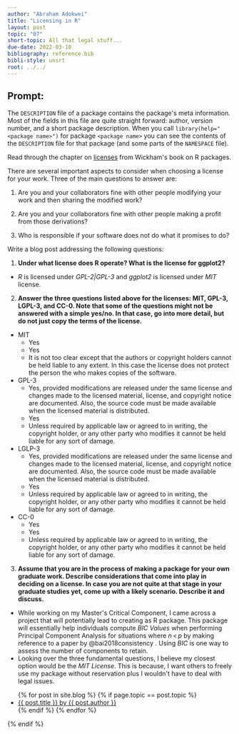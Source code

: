 ```yaml
---
author: "Abraham Adokwei"
title: "Licensing in R"
layout: post
topic: "07"
short-topic: All that legal stuff...
due-date: 2022-03-10
bibliography: reference.bib
bibli-style: unsrt
root: ../../
---
```


## Prompt:

The `DESCRIPTION` file of a package contains the package's meta information. Most of the fields in this file are quite straight forward: author, version number, and a short package description. When you call `library(help="<package name>")` for  package `<package name>` you can see the contents of the `DESCRIPTION` file for that package (and some parts of the `NAMESPACE` file).

Read through the chapter on [licenses](https://r-pkgs.org/license.html) from Wickham's book on R packages. 

There are several important aspects to consider when choosing a license for your work. 
Three of the main questions to answer are: 

1. Are you and your collaborators fine with other people modifying your work and then sharing the modified work?

2. Are you and your collaborators fine with other people making a profit from those derivations?

3. Who is responsible if your software does not do what it promises to do?


Write a blog post addressing the following questions: 

1. **Under what license does R operate? What is the license for ggplot2?**
  - *R* is licensed under *GPL-2|GPL-3* and *ggplot2* is licensed under *MIT* license. 
2. **Answer the three questions listed above for the licenses: MIT, GPL-3,  LGPL-3, and CC-0. Note that some of the questions might not be answered with a simple yes/no. In that case, go into more detail, but do not just copy the terms of the license.**
  - MIT
    - Yes
    - Yes
    - It is not too clear except that the authors or copyright holders cannot be held liable to any extent. In this case the license does not protect the person the who makes copies of the software. 
  - GPL-3
    - Yes, provided modifications are released under the same license and changes made to the licensed material, license, and copyright notice are documented. Also, the source code must be made available when the licensed material is distributed.
    - Yes
    - Unless required by applicable law or agreed to in writing, the copyright holder, or any other party who modifies it cannot be held liable for any sort of damage. 
  - LGLP-3
    - Yes, provided modifications are released under the same license and changes made to the licensed material, license, and copyright notice are documented. Also, the source code must be made available when the licensed material is distributed.
    - Yes
    - Unless required by applicable law or agreed to in writing, the copyright holder, or any other party who modifies it cannot be held liable for any sort of damage. 
  - CC-0
    - Yes
    - Yes
    - Unless required by applicable law or agreed to in writing, the copyright holder, or any other party who modifies it cannot be held liable for any sort of damage. 
3. **Assume that you are in the process of making a package for your own graduate work. Describe considerations that come into play in deciding on a license. In case you are not quite at that stage in your graduate studies yet, come up with a likely scenario. Describe it and discuss.**
  - While working on my Master's Critical Component, I came across a project that will potentially lead to creating as R package. This package will essentially help individuals compute *BIC Values* when performing Principal Component Analysis for situations where $n\,<\,p$ by making reference to a paper by @bai2018consistency . Using *BIC* is one way to assess the number of components to retain. 
  - Looking over the three fundamental questions, I believe my closest option would be the *MIT License*. This is because, I want others to freely use my package without reservation plus I wouldn't have to deal with legal issues.  


<ul>
{% for post in site.blog %}
  {% if page.topic == post.topic %}
  <li><a href="{{ post.url }}">{{ post.title }} by {{ post.author }}</a></li>
  {% endif %}
{% endfor %}
</ul>
{% endif %}
